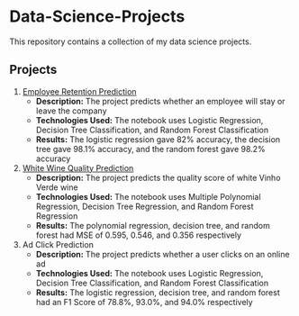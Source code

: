 # Data-Science-Projects

This repository contains a collection of my data science projects.

## Projects
1. [Employee Retention Prediction](https://github.com/kellyytian/Data-Science-Projects/tree/main/Employee%20Retention%20Prediction)
   - **Description:** The project predicts whether an employee will stay or leave the company
   - **Technologies Used:** The notebook uses Logistic Regression, Decision Tree Classification, and Random Forest Classification
   - **Results:** The logistic regression gave 82% accuracy, the decision tree gave 98.1% accuracy, and the random forest gave 98.2% accuracy
2. [White Wine Quality Prediction](https://github.com/kellyytian/Data-Science-Projects/tree/main/White%20Wine%20Quality%20Prediction)
   - **Description:** The project predicts the quality score of white Vinho Verde wine
   - **Technologies Used:** The notebook uses Multiple Polynomial Regression, Decision Tree Regression, and Random Forest Regression
   - **Results:** The polynomial regression, decision tree, and random forest had MSE of 0.595, 0.546, and 0.356 respectively
3. Ad Click Prediction
   - **Description:** The project predicts whether a user clicks on an online ad
   - **Technologies Used:** The notebook uses Logistic Regression, Decision Tree Classification, and Random Forest Classification
   - **Results:** The logistic regression, decision tree, and random forest had an F1 Score of 78.8%, 93.0%, and 94.0% respectively

